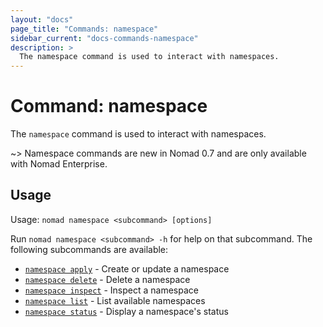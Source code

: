 ```yaml
---
layout: "docs"
page_title: "Commands: namespace"
sidebar_current: "docs-commands-namespace"
description: >
  The namespace command is used to interact with namespaces.
---
```


# Command: namespace

The `namespace` command is used to interact with namespaces.

~> Namespace commands are new in Nomad 0.7 and are only available with Nomad
Enterprise.

## Usage

Usage: `nomad namespace <subcommand> [options]`

Run `nomad namespace <subcommand> -h` for help on that subcommand. The following
subcommands are available:

- [`namespace apply`][apply] - Create or update a namespace
- [`namespace delete`][delete] - Delete a namespace
- [`namespace inspect`][inspect] - Inspect a namespace
- [`namespace list`][list] - List available namespaces
- [`namespace status`][status] - Display a namespace's status

[apply]: /docs/commands/namespace/apply.html "Create or update a namespace"
[delete]: /docs/commands/namespace/delete.html "Delete a namespace"
[inspect]: /docs/commands/namespace/inspect.html "Inspect a namespace"
[list]: /docs/commands/namespace/list.html "List available namespaces"
[status]: /docs/commands/namespace/status.html "Display a namespace's status"
